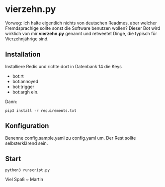 # vierzehn.py

Vorweg: Ich halte eigentlich nichts von deutschen Readmes, aber welcher Fremdsprachige sollte sonst die Software benutzen wollen?
Dieser Bot wird wirklich von mir __vierzehn.py__ genannt und retweetet Dinge, die typisch für Vierzehnjährige sind.

## Installation
Installiere Redis und richte dort in Datenbank 14 die Keys
- bot:rt
- bot:annoyed
- bot:trigger
- bot:argh
ein.

Dann:
```
pip3 install -r requirements.txt
```

## Konfiguration
Benenne config.sample.yaml zu config.yaml um. Der Rest sollte selbsterklärend sein.

## Start
```
python3 runscript.py
```


Viel Spaß
~ Martin
